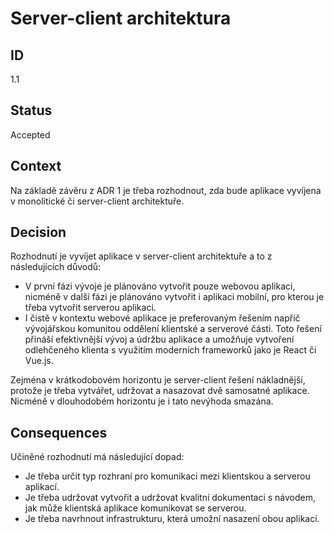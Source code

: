 # Server-client architektura

## ID

1.1

## Status 

Accepted

## Context 

Na základě závěru z ADR 1 je třeba rozhodnout, zda bude aplikace vyvíjena v monolitické či server-client architektuře.

## Decision 

Rozhodnutí je vyvíjet aplikace v server-client architektuře a to z následujících důvodů:
- V první fázi vývoje je plánováno vytvořit pouze webovou aplikaci, nicméně v další fázi je plánováno vytvořit i aplikaci mobilní, pro kterou je třeba vytvořit serverou aplikaci.
- I čistě v kontextu webové aplikace je preferovaným řešením napříč vývojářskou komunitou oddělení klientské a serverové části. Toto řešení přináší efektivnější vývoj a údržbu aplikace a umožňuje vytvoření odlehčeného klienta s využitím moderních frameworků jako je React či Vue.js. 

Zejména v krátkodobovém horizontu je server-client řešení nákladnější, protože je třeba vytvářet, udržovat a nasazovat dvě samosatné aplikace. Nicméně v dlouhodobém horizontu je i tato nevýhoda smazána.

## Consequences

Učiněné rozhodnutí má následující dopad:
- Je třeba určit typ rozhraní pro komunikaci mezi klientskou a serverou aplikací.
- Je třeba udržovat vytvořit a udržovat kvalitní dokumentaci s návodem, jak může klientská aplikace komunikovat se serverou.
- Je třeba navrhnout infrastrukturu, která umožní nasazení obou aplikací.
 